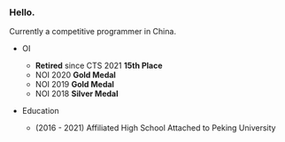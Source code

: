 ### Hello.

Currently a competitive programmer in China. 

- OI
  - **Retired** since CTS 2021 **15th Place**
  - NOI 2020 **Gold Medal**
  - NOI 2019 **Gold Medal**
  - NOI 2018 **Silver Medal**

- Education
  - (2016 - 2021) Affiliated High School Attached to Peking University

<!--
**EntropyIncreaser/entropyincreaser** is a ✨ _special_ ✨ repository because its `README.md` (this file) appears on your GitHub profile.

Here are some ideas to get you started:

- 🔭 I’m currently working on ...
- 🌱 I’m currently learning ...
- 👯 I’m looking to collaborate on ...
- 🤔 I’m looking for help with ...
- 💬 Ask me about ...
- 📫 How to reach me: ...
- 😄 Pronouns: ...
- ⚡ Fun fact: ...
-->
